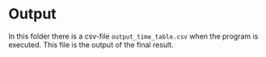 # Output

In this folder there is a csv-file ```output_time_table.csv``` when the program is executed. This file is the output of the final result.
